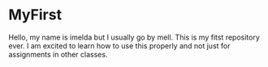 # MyFirst
Hello, my name is imelda but I usually go by mell. This is my fitst repository ever. I am excited to learn how to use this properly and not just for assignments in other classes. 

